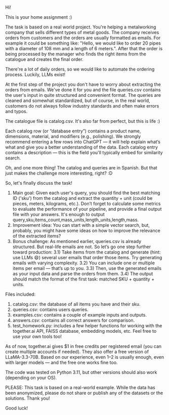Hi!

This is your home assignment :) 

The task is based on a real world project. You're helping a metalworking company that sells different types of metal goods. The company receives orders from customers and the orders are usually formatted as emails. For example it could be something like: "Hello, we would like to order 20 pipes with a diameter of 108 mm and a length of 6 meters.". After that the order is being processed by the manager who finds the right items from the catalogue and creates the final order.

There're a lot of daily orders, so we would like to automate the ordering process. Luckily, LLMs exist!

At the first step of the project you don't have to worry about extracting the orders from emails. We've done it for you and the file queries.csv contains the user's input in quite structured and convenient format. The queries are cleaned and somewhat standardized, but of course, in the real world, customers do not always follow industry standards and often make errors and typos.

The catalogue file is catalog.csv. It's also far from perfect, but this is life :) 

Each catalog row (or “database entry”) contains a product name, dimensions, material, and modifiers (e.g., polishing). We strongly recommend entering a few rows into ChatGPT — it will help explain what’s what and give you a better understanding of the data.
Each catalog entry contains a description — this is the field you'll typically embed for similarity search.

Oh, and one more thing! The catalog and queries are in Spanish. But that just makes the challenge more interesting, right? :D 

So, let's finally discuss the task!

1) Main goal: Given each user's query, you should find the best matching ID ('sku') from the catalog and extract the quantity + unit (could be pieces, meters, kilograms, etc.). Don’t forget to calculate some metrics to evaluate the performance of your pipeline, and provide a final output file with your answers. It's enough to output query,sku,items_count,mass_units,length_units,length,mass.
2) Improvement idea: You can start with a simple vector search, but, probably, you might have some ideas on how to improve the relevance of the extracted items?
3) Bonus challenge: As mentioned earlier, queries.csv is already structured. But real-life emails are not. So let’s go one step further toward production:
    3.1) Take items from the catalog and generate (hint: use LLMs 😄) several user emails that order those items. Try generating emails with varying complexity.
    3.2) You can include one or multiple items per email — that’s up to you.
    3.3) Then, use the generated emails as your input data and parse the orders from them.
    3.4) The output should match the format of the first task: matched SKU + quantity + units.

Files included:
1) catalog.csv: the database of all items you have and their sku.
2) queries.csv: contains users queries.
3) examples.csv: contains a couple of example inputs and outputs.
4) answers.csv: contains all correct answers for comparison.
5) test_homework.py: includes a few helper functions for working with the together.ai API, FAISS database, embedding models, etc. Feel free to use your own tools too!

As of now, together.ai gives $1 in free credits per registered email (you can create multiple accounts if needed). They also offer a free version of LLaMA-3.3-70B. Based on our experience, even $1–$2 is usually enough, even with larger models — and the free one works fine too.

The code was tested on Python 3.11, but other versions should also work (depending on your OS).

PLEASE:
This task is based on a real-world example. While the data has been anonymized, please do not share or publish any of the datasets or the solutions. Thank you!

Good luck!